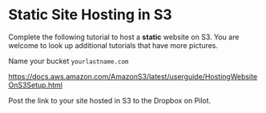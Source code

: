 # Static Site Hosting in S3

Complete the following tutorial to host a **static** website on S3.  You are welcome to look up additional tutorials that have more pictures.

Name your bucket `yourlastname.com`

https://docs.aws.amazon.com/AmazonS3/latest/userguide/HostingWebsiteOnS3Setup.html

Post the link to your site hosted in S3 to the Dropbox on Pilot.